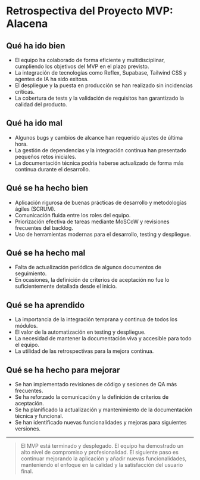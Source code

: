# Retrospectiva del Proyecto MVP: Alacena

## Qué ha ido bien
- El equipo ha colaborado de forma eficiente y multidisciplinar, cumpliendo los objetivos del MVP en el plazo previsto.
- La integración de tecnologías como Reflex, Supabase, Tailwind CSS y agentes de IA ha sido exitosa.
- El despliegue y la puesta en producción se han realizado sin incidencias críticas.
- La cobertura de tests y la validación de requisitos han garantizado la calidad del producto.

## Qué ha ido mal
- Algunos bugs y cambios de alcance han requerido ajustes de última hora.
- La gestión de dependencias y la integración continua han presentado pequeños retos iniciales.
- La documentación técnica podría haberse actualizado de forma más continua durante el desarrollo.

## Qué se ha hecho bien
- Aplicación rigurosa de buenas prácticas de desarrollo y metodologías ágiles (SCRUM).
- Comunicación fluida entre los roles del equipo.
- Priorización efectiva de tareas mediante MoSCoW y revisiones frecuentes del backlog.
- Uso de herramientas modernas para el desarrollo, testing y despliegue.

## Qué se ha hecho mal
- Falta de actualización periódica de algunos documentos de seguimiento.
- En ocasiones, la definición de criterios de aceptación no fue lo suficientemente detallada desde el inicio.

## Qué se ha aprendido
- La importancia de la integración temprana y continua de todos los módulos.
- El valor de la automatización en testing y despliegue.
- La necesidad de mantener la documentación viva y accesible para todo el equipo.
- La utilidad de las retrospectivas para la mejora continua.

## Qué se ha hecho para mejorar
- Se han implementado revisiones de código y sesiones de QA más frecuentes.
- Se ha reforzado la comunicación y la definición de criterios de aceptación.
- Se ha planificado la actualización y mantenimiento de la documentación técnica y funcional.
- Se han identificado nuevas funcionalidades y mejoras para siguientes versiones.

---

> El MVP está terminado y desplegado. El equipo ha demostrado un alto nivel de compromiso y profesionalidad. El siguiente paso es continuar mejorando la aplicación y añadir nuevas funcionalidades, manteniendo el enfoque en la calidad y la satisfacción del usuario final.
